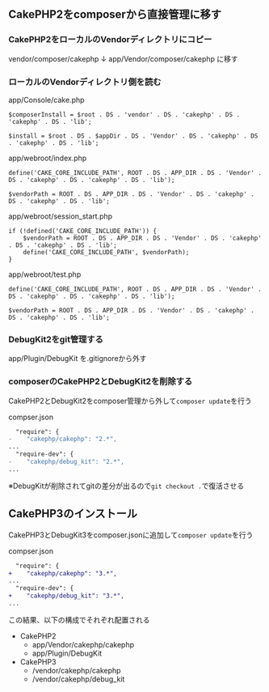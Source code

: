 ## CakePHP2をcomposerから直接管理に移す

### CakePHP2をローカルのVendorディレクトリにコピー

vendor/composer/cakephp
↓
app/Vendor/composer/cakephp
に移す

### ローカルのVendorディレクトリ側を読む

app/Console/cake.php
```
$composerInstall = $root . DS . 'vendor' . DS . 'cakephp' . DS . 'cakephp' . DS . 'lib';

$install = $root . DS . $appDir . DS . 'Vendor' . DS . 'cakephp' . DS . 'cakephp' . DS . 'lib';
```

app/webroot/index.php 
```
define('CAKE_CORE_INCLUDE_PATH', ROOT . DS . APP_DIR . DS . 'Vendor' . DS . 'cakephp' . DS . 'cakephp' . DS . 'lib');

$vendorPath = ROOT . DS . APP_DIR . DS . 'Vendor' . DS . 'cakephp' . DS . 'cakephp' . DS . 'lib';
```

app/webroot/session_start.php 
```
if (!defined('CAKE_CORE_INCLUDE_PATH')) {
    $vendorPath = ROOT . DS . APP_DIR . DS . 'Vendor' . DS . 'cakephp' . DS . 'cakephp' . DS . 'lib';
    define('CAKE_CORE_INCLUDE_PATH', $vendorPath);
}
```

app/webroot/test.php 
```
define('CAKE_CORE_INCLUDE_PATH', ROOT . DS . APP_DIR . DS . 'Vendor' . DS . 'cakephp' . DS . 'cakephp' . DS . 'lib');

$vendorPath = ROOT . DS . APP_DIR . DS . 'Vendor' . DS . 'cakephp' . DS . 'cakephp' . DS . 'lib';
```

### DebugKit2をgit管理する

app/Plugin/DebugKit を.gitignoreから外す

### composerのCakePHP2とDebugKit2を削除する

CakePHP2とDebugKit2をcomposer管理から外して`composer update`を行う

compser.json
```diff
  "require": {
-    "cakephp/cakephp": "2.*",
...
  "require-dev": {
-    "cakephp/debug_kit": "2.*",
...
```

※DebugKitが削除されてgitの差分が出るので`git checkout .`で復活させる

## CakePHP3のインストール

CakePHP3とDebugKit3をcomposer.jsonに追加して`composer update`を行う

compser.json
```diff
  "require": {
+    "cakephp/cakephp": "3.*",
...
  "require-dev": {
+    "cakephp/debug_kit": "3.*",
...
```


この結果、以下の構成でそれぞれ配置される

- CakePHP2
  - app/Vendor/cakephp/cakephp
  - app/Plugin/DebugKit
- CakePHP3
  - /vendor/cakephp/cakephp
  - /vendor/cakephp/debug_kit
